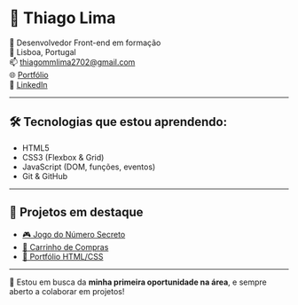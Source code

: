 # 👋 Thiago Lima

🎯 Desenvolvedor Front-end em formação  
📍 Lisboa, Portugal  
📫 thiagommlima2702@gmail.com  
🌐 [Portfólio](https://portifolio-html-css-sigma.vercel.app/)  
🔗 [LinkedIn](https://www.linkedin.com/in/thiago-lima-53105a2b4)

---

## 🛠️ Tecnologias que estou aprendendo:
- HTML5
- CSS3 (Flexbox & Grid)
- JavaScript (DOM, funções, eventos)
- Git & GitHub

---

## 🚀 Projetos em destaque
- [🎮 Jogo do Número Secreto](https://github.com/NomadTL/Jogo-do-Numero-Secreto)
- [🛒 Carrinho de Compras](https://github.com/NomadTL/Carrinho_De_Compras)
- [📱 Portfólio HTML/CSS](https://github.com/NomadTL/Portifolio-HTML-CSS)

---

💬 Estou em busca da **minha primeira oportunidade na área**, e sempre aberto a colaborar em projetos!  
